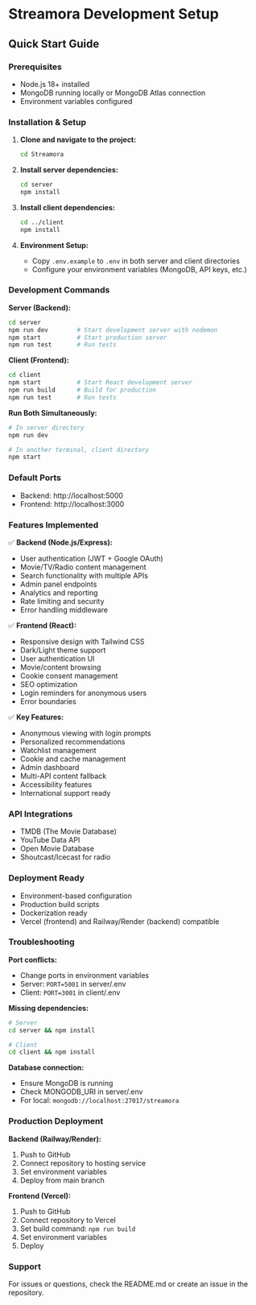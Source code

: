 # Streamora Development Setup

## Quick Start Guide

### Prerequisites
- Node.js 18+ installed
- MongoDB running locally or MongoDB Atlas connection
- Environment variables configured

### Installation & Setup

1. **Clone and navigate to the project:**
   ```bash
   cd Streamora
   ```

2. **Install server dependencies:**
   ```bash
   cd server
   npm install
   ```

3. **Install client dependencies:**
   ```bash
   cd ../client
   npm install
   ```

4. **Environment Setup:**
   - Copy `.env.example` to `.env` in both server and client directories
   - Configure your environment variables (MongoDB, API keys, etc.)

### Development Commands

**Server (Backend):**
```bash
cd server
npm run dev        # Start development server with nodemon
npm start          # Start production server
npm run test       # Run tests
```

**Client (Frontend):**
```bash
cd client
npm start          # Start React development server
npm run build      # Build for production
npm run test       # Run tests
```

**Run Both Simultaneously:**
```bash
# In server directory
npm run dev

# In another terminal, client directory
npm start
```

### Default Ports
- Backend: http://localhost:5000
- Frontend: http://localhost:3000

### Features Implemented

✅ **Backend (Node.js/Express):**
- User authentication (JWT + Google OAuth)
- Movie/TV/Radio content management
- Search functionality with multiple APIs
- Admin panel endpoints
- Analytics and reporting
- Rate limiting and security
- Error handling middleware

✅ **Frontend (React):**
- Responsive design with Tailwind CSS
- Dark/Light theme support
- User authentication UI
- Movie/content browsing
- Cookie consent management
- SEO optimization
- Login reminders for anonymous users
- Error boundaries

✅ **Key Features:**
- Anonymous viewing with login prompts
- Personalized recommendations
- Watchlist management
- Cookie and cache management
- Admin dashboard
- Multi-API content fallback
- Accessibility features
- International support ready

### API Integrations
- TMDB (The Movie Database)
- YouTube Data API
- Open Movie Database
- Shoutcast/Icecast for radio

### Deployment Ready
- Environment-based configuration
- Production build scripts
- Dockerization ready
- Vercel (frontend) and Railway/Render (backend) compatible

### Troubleshooting

**Port conflicts:**
- Change ports in environment variables
- Server: `PORT=5001` in server/.env
- Client: `PORT=3001` in client/.env

**Missing dependencies:**
```bash
# Server
cd server && npm install

# Client  
cd client && npm install
```

**Database connection:**
- Ensure MongoDB is running
- Check MONGODB_URI in server/.env
- For local: `mongodb://localhost:27017/streamora`

### Production Deployment

**Backend (Railway/Render):**
1. Push to GitHub
2. Connect repository to hosting service
3. Set environment variables
4. Deploy from main branch

**Frontend (Vercel):**
1. Push to GitHub
2. Connect repository to Vercel
3. Set build command: `npm run build`
4. Set environment variables
5. Deploy

### Support
For issues or questions, check the README.md or create an issue in the repository.
